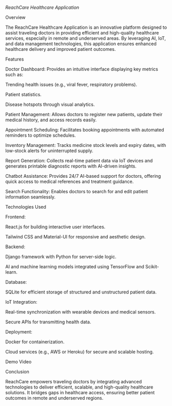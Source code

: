 *ReachCare Healthcare Application*

Overview

The ReachCare Healthcare Application is an innovative platform designed to assist traveling doctors in providing efficient and high-quality healthcare services, especially in remote and underserved areas. By leveraging AI, IoT, and data management technologies, this application ensures enhanced healthcare delivery and improved patient outcomes.

Features

Doctor Dashboard: Provides an intuitive interface displaying key metrics such as:

Trending health issues (e.g., viral fever, respiratory problems).

Patient statistics.

Disease hotspots through visual analytics.

Patient Management: Allows doctors to register new patients, update their medical history, and access records easily.

Appointment Scheduling: Facilitates booking appointments with automated reminders to optimize schedules.

Inventory Management: Tracks medicine stock levels and expiry dates, with low-stock alerts for uninterrupted supply.

Report Generation: Collects real-time patient data via IoT devices and generates printable diagnostic reports with AI-driven insights.

Chatbot Assistance: Provides 24/7 AI-based support for doctors, offering quick access to medical references and treatment guidance.

Search Functionality: Enables doctors to search for and edit patient information seamlessly.

Technologies Used

Frontend:

React.js for building interactive user interfaces.

Tailwind CSS and Material-UI for responsive and aesthetic design.

Backend:

Django framework with Python for server-side logic.

AI and machine learning models integrated using TensorFlow and Scikit-learn.

Database:

SQLite for efficient storage of structured and unstructured patient data.

IoT Integration:

Real-time synchronization with wearable devices and medical sensors.

Secure APIs for transmitting health data.

Deployment:

Docker for containerization.

Cloud services (e.g., AWS or Heroku) for secure and scalable hosting.

Demo Video



Conclusion

ReachCare empowers traveling doctors by integrating advanced technologies to deliver efficient, scalable, and high-quality healthcare solutions. It bridges gaps in healthcare access, ensuring better patient outcomes in remote and underserved regions.


